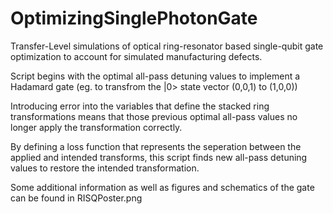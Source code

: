 # OptimizingSinglePhotonGate
Transfer-Level simulations of optical ring-resonator based single-qubit gate optimization to account for simulated manufacturing defects.

Script begins with the optimal all-pass detuning values to implement a Hadamard gate (eg. to transfrom the |0> state vector (0,0,1) to (1,0,0))

Introducing error into the variables that define the stacked ring transformations means that those previous optimal all-pass values no longer apply the transformation correctly.

By defining a loss function that represents the seperation between the applied and intended transforms, this script finds new all-pass detuning values to restore the intended transformation.

Some additional information as well as figures and schematics of the gate can be found in RISQPoster.png 
